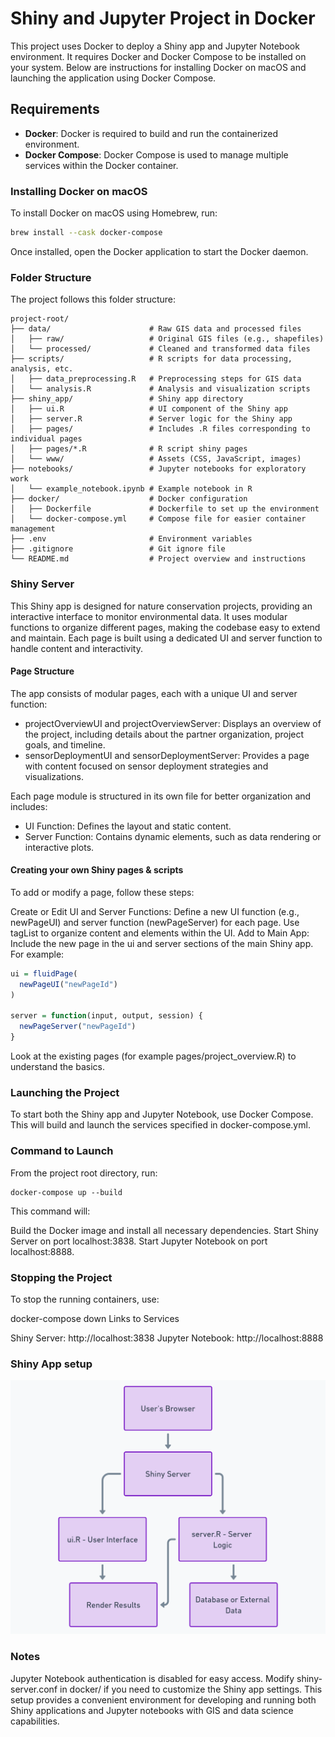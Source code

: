 # Shiny and Jupyter Project in Docker

This project uses Docker to deploy a Shiny app and Jupyter Notebook environment. It requires Docker and Docker Compose to be installed on your system. Below are instructions for installing Docker on macOS and launching the application using Docker Compose.

## Requirements

- **Docker**: Docker is required to build and run the containerized environment.
- **Docker Compose**: Docker Compose is used to manage multiple services within the Docker container.

### Installing Docker on macOS

To install Docker on macOS using Homebrew, run:

```bash
brew install --cask docker-compose
```

Once installed, open the Docker application to start the Docker daemon.

### Folder Structure

The project follows this folder structure:

```
project-root/
├── data/                      # Raw GIS data and processed files
│   ├── raw/                   # Original GIS files (e.g., shapefiles)
│   └── processed/             # Cleaned and transformed data files
├── scripts/                   # R scripts for data processing, analysis, etc.
│   ├── data_preprocessing.R   # Preprocessing steps for GIS data
│   └── analysis.R             # Analysis and visualization scripts
├── shiny_app/                 # Shiny app directory
│   ├── ui.R                   # UI component of the Shiny app
│   ├── server.R               # Server logic for the Shiny app
│   ├── pages/                 # Includes .R files corresponding to individual pages 
│   ├── pages/*.R              # R script shiny pages 
│   └── www/                   # Assets (CSS, JavaScript, images)
├── notebooks/                 # Jupyter notebooks for exploratory work
│   └── example_notebook.ipynb # Example notebook in R
├── docker/                    # Docker configuration
│   ├── Dockerfile             # Dockerfile to set up the environment
│   └── docker-compose.yml     # Compose file for easier container management
├── .env                       # Environment variables
├── .gitignore                 # Git ignore file
└── README.md                  # Project overview and instructions
```

### Shiny Server

This Shiny app is designed for nature conservation projects, providing an interactive interface to monitor environmental data. It uses modular functions to organize different pages, making the codebase easy to extend and maintain. Each page is built using a dedicated UI and server function to handle content and interactivity.

#### Page Structure
The app consists of modular pages, each with a unique UI and server function:

* projectOverviewUI and projectOverviewServer: Displays an overview of the project, including details about the partner organization, project goals, and timeline.
* sensorDeploymentUI and sensorDeploymentServer: Provides a page with content focused on sensor deployment strategies and visualizations.

Each page module is structured in its own file for better organization and includes:

* UI Function: Defines the layout and static content.
* Server Function: Contains dynamic elements, such as data rendering or interactive plots.

#### Creating your own Shiny pages & scripts

To add or modify a page, follow these steps:

Create or Edit UI and Server Functions: Define a new UI function (e.g., newPageUI) and server function (newPageServer) for each page. Use tagList to organize content and elements within the UI.
Add to Main App: Include the new page in the ui and server sections of the main Shiny app. For example:

```r 
ui = fluidPage(
  newPageUI("newPageId")
)

server = function(input, output, session) {
  newPageServer("newPageId")
}
```

Look at the existing pages (for example pages/project_overview.R) to understand the basics.

### Launching the Project

To start both the Shiny app and Jupyter Notebook, use Docker Compose. This will build and launch the services specified in docker-compose.yml.

### Command to Launch
From the project root directory, run:

```
docker-compose up --build
```

This command will:

Build the Docker image and install all necessary dependencies.
Start Shiny Server on port localhost:3838.
Start Jupyter Notebook on port localhost:8888.

### Stopping the Project
To stop the running containers, use:

docker-compose down
Links to Services

Shiny Server: http://localhost:3838
Jupyter Notebook: http://localhost:8888

### Shiny App setup

![Basic Shiny App Setup](imgs/shiny_app_setup.png)

### Notes

Jupyter Notebook authentication is disabled for easy access.
Modify shiny-server.conf in docker/ if you need to customize the Shiny app settings.
This setup provides a convenient environment for developing and running both Shiny applications and Jupyter notebooks with GIS and data science capabilities.


